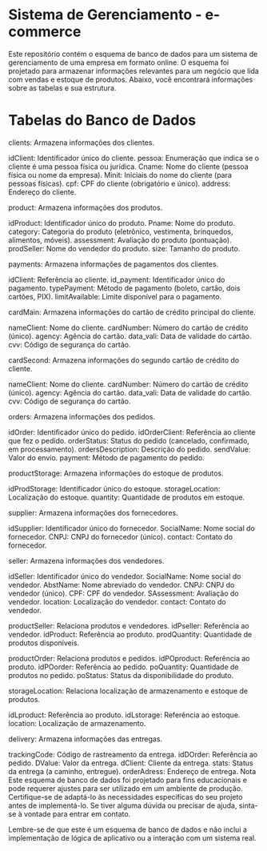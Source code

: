 # Sistema de Gerenciamento - e-commerce

Este repositório contém o esquema de banco de dados para um sistema de gerenciamento de uma empresa em formato online. O esquema foi projetado para armazenar informações relevantes para um negócio que lida com vendas e estoque de produtos. Abaixo, você encontrará informações sobre as tabelas e sua estrutura.

# Tabelas do Banco de Dados

clients: Armazena informações dos clientes.

idClient: Identificador único do cliente.
pessoa: Enumeração que indica se o cliente é uma pessoa física ou jurídica.
Cname: Nome do cliente (pessoa física ou nome da empresa).
Minit: Iniciais do nome do cliente (para pessoas físicas).
cpf: CPF do cliente (obrigatório e único).
address: Endereço do cliente.


product: Armazena informações dos produtos.

idProduct: Identificador único do produto.
Pname: Nome do produto.
category: Categoria do produto (eletrônico, vestimenta, brinquedos, alimentos, móveis).
assessment: Avaliação do produto (pontuação).
prodSeller: Nome do vendedor do produto.
size: Tamanho do produto.


payments: Armazena informações de pagamentos dos clientes.

idClient: Referência ao cliente.
id_payment: Identificador único do pagamento.
typePayment: Método de pagamento (boleto, cartão, dois cartões, PIX).
limitAvailable: Limite disponível para o pagamento.


cardMain: Armazena informações do cartão de crédito principal do cliente.

nameClient: Nome do cliente.
cardNumber: Número do cartão de crédito (único).
agency: Agência do cartão.
data_vali: Data de validade do cartão.
cvv: Código de segurança do cartão.


cardSecond: Armazena informações do segundo cartão de crédito do cliente.

nameClient: Nome do cliente.
cardNumber: Número do cartão de crédito (único).
agency: Agência do cartão.
data_vali: Data de validade do cartão.
cvv: Código de segurança do cartão.


orders: Armazena informações dos pedidos.

idOrder: Identificador único do pedido.
idOrderClient: Referência ao cliente que fez o pedido.
orderStatus: Status do pedido (cancelado, confirmado, em processamento).
ordersDescription: Descrição do pedido.
sendValue: Valor do envio.
payment: Método de pagamento do pedido.


productStorage: Armazena informações do estoque de produtos.

idProdStorage: Identificador único do estoque.
storageLocation: Localização do estoque.
quantity: Quantidade de produtos em estoque.


supplier: Armazena informações dos fornecedores.

idSupplier: Identificador único do fornecedor.
SocialName: Nome social do fornecedor.
CNPJ: CNPJ do fornecedor (único).
contact: Contato do fornecedor.


seller: Armazena informações dos vendedores.

idSeller: Identificador único do vendedor.
SocialName: Nome social do vendedor.
AbstName: Nome abreviado do vendedor.
CNPJ: CNPJ do vendedor (único).
CPF: CPF do vendedor.
SAssessment: Avaliação do vendedor.
location: Localização do vendedor.
contact: Contato do vendedor.

productSeller: Relaciona produtos e vendedores.
idPseller: Referência ao vendedor.
idProduct: Referência ao produto.
prodQuantity: Quantidade de produtos disponíveis.

productOrder: Relaciona produtos e pedidos.
idPOproduct: Referência ao produto.
idPOorder: Referência ao pedido.
poQuantity: Quantidade de produtos no pedido.
poStatus: Status da disponibilidade do produto.


storageLocation: Relaciona localização de armazenamento e estoque de produtos.

idLproduct: Referência ao produto.
idLstorage: Referência ao estoque.
location: Localização de armazenamento.


delivery: Armazena informações das entregas.

trackingCode: Código de rastreamento da entrega.
idDOrder: Referência ao pedido.
DValue: Valor da entrega.
dClient: Cliente da entrega.
stats: Status da entrega (a caminho, entregue).
orderAdress: Endereço de entrega.
Nota
Este esquema de banco de dados foi projetado para fins educacionais e pode requerer ajustes para ser utilizado em um ambiente de produção. Certifique-se de adaptá-lo às necessidades específicas do seu projeto antes de implementá-lo. Se tiver alguma dúvida ou precisar de ajuda, sinta-se à vontade para entrar em contato.

Lembre-se de que este é um esquema de banco de dados e não inclui a implementação de lógica de aplicativo ou a interação com um sistema real.
